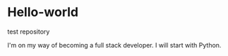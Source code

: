 # Hello-world
test repository

I'm on my way of becoming a full stack developer.
I will start with Python.
